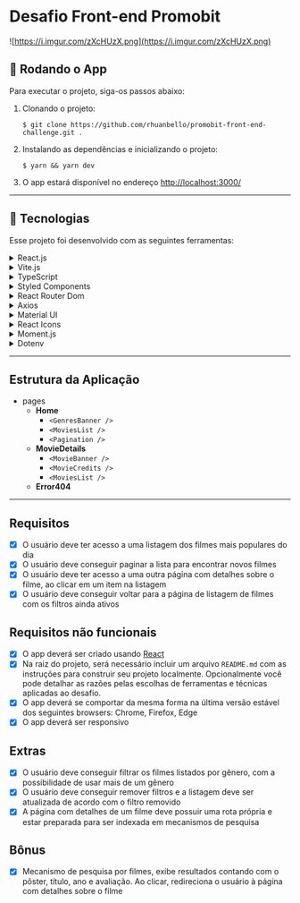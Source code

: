 # Desafio Front-end Promobit

![https://i.imgur.com/zXcHUzX.png](https://i.imgur.com/zXcHUzX.png)

## **👾 Rodando o App**

Para executar o projeto, siga-os passos abaixo:

1. Clonando o projeto:

    ````
    $ git clone https://github.com/rhuanbello/promobit-front-end-challenge.git .
    ````

2. Instalando as dependências e inicializando o projeto:

    ````
    $ yarn && yarn dev
    ````


3. O app estará disponível no endereço [http://localhost:3000/](http://localhost:3000/)

---

## **🚀 Tecnologias**

Esse projeto foi desenvolvido com as seguintes ferramentas:

<details>
    <summary>React.js</summary>
<p>

- Biblioteca open-source JavaScript. Utilizada para a criação de componentes reutilizáveis, como é o caso do componente `<Header />` e `<MoviesList />`, presentes tanto na página Home quanto na página MovieDetails.

</p>
</details>

<details>
    <summary>Vite.js</summary>
<p>

- Vite.js foi o Build Tool utilizado para implementar o ambiente de desenvolvimento para o React.js. É uma ferramenta extremamente perfomática, e já traz consigo o Hot Module Replacement

</p>
</details>

<details>
    <summary>TypeScript</summary>
<p>

- TypeScript é um superset do ES6. Foi utilizado para que simplificasse a leitura e o debug do código, promovendo mais produtividade através das tipagens.

</p>
</details>

<details>
    <summary>Styled Components</summary>
<p>

- Também conhecido como CSS-in-JS, foi utilizado para criar componentes estilizados através das Templates Literals, além de condicionais de estilo.

</p>
</details>

<details>
    <summary>React Router Dom</summary>
<p>

- Utilizado para criação de rotas dinâmicas, como a página MovieDetails, que renderiza o filme selecionado através do ID que é passado como parâmetro na URL.

</p>
</details>

<details>
    <summary>Axios</summary>
<p>

- Axios foi o cliente HTTP utilizado para fazer as requisições à API TMDB. 

</p>
</details>

<details>
    <summary>Material UI</summary>
<p>

- Biblioteca de componentes utilizada para criar a barra de pesquisa.

</p>
</details>

<details>
    <summary>React Icons</summary>
<p>

- Pacote de ícones que nos fornece fácil acesso à diversas coleções, como o Feather Icons.

</p>
</details>

<details>
    <summary>Moment.js</summary>
<p>

- Utilizado para formatar as datas de lançamento dos títulos.

</p>
</details>

<details>
    <summary>Dotenv</summary>
<p>

- Módulo utilizado para armazenar as variáveis de ambiente, como a API KEY.

</p>
</details>

---

## Estrutura da Aplicação

- pages
    - **Home**
        - `<GenresBanner />`
        - `<MoviesList />`
        - `<Pagination />`
    - **MovieDetails**
        - `<MovieBanner />`
        - `<MovieCredits />`
        - `<MoviesList />`
    - **Error404**

---

## Requisitos

- [x]  O usuário deve ter acesso a uma listagem dos filmes mais populares do dia
- [x]  O usuário deve conseguir paginar a lista para encontrar novos filmes
- [x]  O usuário deve ter acesso a uma outra página com detalhes sobre o filme, ao clicar em um item na listagem
- [x]  O usuário deve conseguir voltar para a página de listagem de filmes com os filtros ainda ativos

## Requisitos não funcionais

- [x]  O app deverá ser criado usando [React](https://reactjs.org/)
- [x]  Na raiz do projeto, será necessário incluir um arquivo `README.md` com as instruções para construir seu projeto localmente. Opcionalmente você pode detalhar as razões pelas escolhas de ferramentas e técnicas aplicadas ao desafio.
- [x]  O app deverá se comportar da mesma forma na última versão estável dos seguintes browsers: Chrome, Firefox, Edge
- [x]  O app deverá ser responsivo

## Extras

- [x]  O usuário deve conseguir filtrar os filmes listados por gênero, com a possibilidade de usar mais de um gênero
- [x]  O usuário deve conseguir remover filtros e a listagem deve ser atualizada de acordo com o filtro removido
- [x]  A página com detalhes de um filme deve possuir uma rota própria e estar preparada para ser indexada em mecanismos de pesquisa

## Bônus

- [x]  Mecanismo de pesquisa por filmes, exibe resultados contando com o pôster, título, ano e avaliação. Ao clicar, redireciona o usuário à página com detalhes sobre o filme
